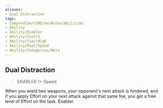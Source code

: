 ```yaml
---
aliases:
- Dual Distraction
tags:
- Compendium/CSRD/en/Rules/Abilities
- Ability
- Ability/Enabler
- Ability/Cost/1
- Ability/Tier/High
- Ability/Pool/Speed
- Ability/Categories/Meta
---
```


  
## Dual Distraction  
>ENABLER 1+  Speed  
  
When you wield two weapons, your opponent's next attack is hindered, and if you apply Effort on your next attack against that same foe, you get a free level of Effort on the task. Enabler.